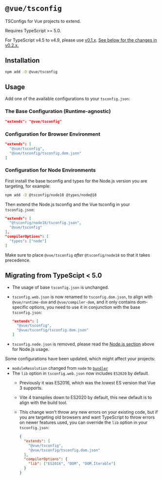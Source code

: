 # `@vue/tsconfig`

TSConfigs for Vue projects to extend.

Requires TypeScript >= 5.0.

For TypeScript v4.5 to v4.9, please use [v0.1.x](https://www.npmjs.com/package/@vue/tsconfig/v/0.1.3). [See below for the changes in v0.2.x.](#migrating-from-typescript--50)

## Installation

```sh
npm add -D @vue/tsconfig
```

## Usage

Add one of the available configurations to your `tsconfig.json`:

### The Base Configuration (Runtime-agnostic)

```json
"extends": "@vue/tsconfig"
```

### Configuration for Browser Environment

```json
"extends": [
  "@vue/tsconfig",
  "@vue/tsconfig/tsconfig.dom.json"
]
```

### Configuration for Node Environments

First install the base tsconfig and types for the Node.js version you are targeting, for example:

```sh
npm add -D @tsconfig/node18 @types/node@18
```

Then extend the Node.js tsconfig and the Vue tsconfig in your `tsconfig.json`:

```json
"extends": [
  "@tsconfig/node18/tsconfig.json",
  "@vue/tsconfig"
],
"compilerOptions": [
  "types": ["node"]
]
```

Make sure to place `@vue/tsconfig` *after* `@tsconfig/node18` so that it takes precedence.

## Migrating from TypeScipt < 5.0

- The usage of base `tsconfig.json` is unchanged.
- `tsconfig.web.json` is now renamed to `tsconfig.dom.json`, to align with `@vue/runtime-dom` and `@vue/compiler-dom`, and it only contains dom-specific options, you need to use it in conjunction with the base `tsconfig.json`:

  ```json
  "extends": [
    "@vue/tsconfig",
    "@vue/tsconfig/tsconfig.dom.json"
  ]
  ```

- `tsconfig.node.json` is removed, please read the [Node.js section](#configuration-for-node-environments) above for Node.js usage.

Some configurations have been updated, which might affect your projects:

- `moduleResolution` changed from `node` to [`bundler`](https://devblogs.microsoft.com/typescript/announcing-typescript-5-0/#moduleresolution-bundler)
- The `lib` option in `tsconfig.web.json` now includes `ES2020` by default.
  - Previously it was ES2016, which was the lowest ES version that Vue 3 supports.
  - Vite 4 transpiles down to ES2020 by default, this new default is to align with the build tool.
  - This change won't throw any new errors on your existing code, but if you are targeting old browsers and want TypeScript to throw errors on newer features used, you can override the `lib` option in your `tsconfig.json`:

    ```json
    {
      "extends": [
        "@vue/tsconfig",
        "@vue/tsconfig/tsconfig.dom.json"
      ],
      "compilerOptions": {
        "lib": ["ES2016", "DOM", "DOM.Iterable"]
      }
    }
    ```
